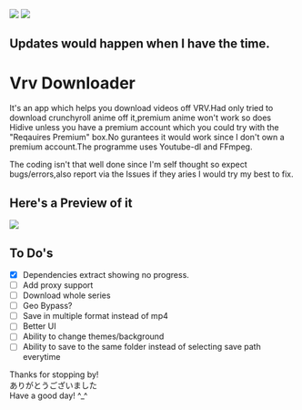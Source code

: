 <img src="https://img.shields.io/github/downloads/honghongleong/Vrv-Downloader/total"/></a> <img src="https://img.shields.io/github/last-commit/honghongleong/Vrv-Downloader"/></a>
## Updates would happen when I have the time.
# Vrv Downloader

It's an app which helps you download videos off VRV.Had only tried to download crunchyroll anime off it,premium anime won't work so does Hidive unless you have a premium account which you could try with the "Reqauires Premium" box.No gurantees it would work since I don't own a premium account.The programme uses Youtube-dl and FFmpeg.

The coding isn't that well done since I'm self thought so expect bugs/errors,also report via the Issues if they aries I would try my best to fix.

## Here's a Preview of it
<img src="https://github.com/honghongleong/Vrv-Downloader/blob/master/Preview/Untitled.jpg?raw=true"/>

## To Do's  
- [x] Dependencies extract showing no progress.
- [ ] Add proxy support  
- [ ] Download whole series  
- [ ] Geo Bypass?  
- [ ] Save in multiple format instead of mp4  
- [ ] Better UI  
- [ ] Ability to change themes/background
- [ ] Ability to save to the same folder instead of selecting save path everytime

Thanks for stopping by!  
ありがとうございました  
Have a good day! ^_^
